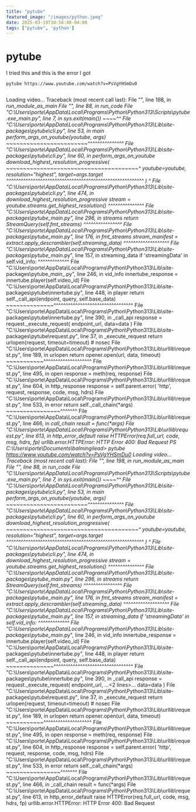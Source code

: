 ```yaml
---
title: "pytube"
featured_image: "/images/python.jpeg"
date: 2025-03-19T10:58:08-04:00
tags: ["pytube", 'python']
---
```


# pytube

I tried this and this is the error I got

```{python}
pytube https://www.youtube.com/watch?v=PsVgYHSmDu0


```



Loading video...
Traceback (most recent call last):
  File "<frozen runpy>", line 198, in _run_module_as_main
  File "<frozen runpy>", line 88, in _run_code
  File "C:\Users\porte\AppData\Local\Programs\Python\Python313\Scripts\pytube.exe\__main__.py", line 7, in <module>
    sys.exit(main())
             ~~~~^^
  File "C:\Users\porte\AppData\Local\Programs\Python\Python313\Lib\site-packages\pytube\cli.py", line 53, in main
    _perform_args_on_youtube(youtube, args)
    ~~~~~~~~~~~~~~~~~~~~~~~~^^^^^^^^^^^^^^^
  File "C:\Users\porte\AppData\Local\Programs\Python\Python313\Lib\site-packages\pytube\cli.py", line 60, in _perform_args_on_youtube
    download_highest_resolution_progressive(
    ~~~~~~~~~~~~~~~~~~~~~~~~~~~~~~~~~~~~~~~^
        youtube=youtube, resolution="highest", target=args.target
        ^^^^^^^^^^^^^^^^^^^^^^^^^^^^^^^^^^^^^^^^^^^^^^^^^^^^^^^^^
    )
    ^
  File "C:\Users\porte\AppData\Local\Programs\Python\Python313\Lib\site-packages\pytube\cli.py", line 474, in download_highest_resolution_progressive
    stream = youtube.streams.get_highest_resolution()
             ^^^^^^^^^^^^^^^
  File "C:\Users\porte\AppData\Local\Programs\Python\Python313\Lib\site-packages\pytube\__main__.py", line 296, in streams
    return StreamQuery(self.fmt_streams)
                       ^^^^^^^^^^^^^^^^
  File "C:\Users\porte\AppData\Local\Programs\Python\Python313\Lib\site-packages\pytube\__main__.py", line 176, in fmt_streams
    stream_manifest = extract.apply_descrambler(self.streaming_data)
                                                ^^^^^^^^^^^^^^^^^^^
  File "C:\Users\porte\AppData\Local\Programs\Python\Python313\Lib\site-packages\pytube\__main__.py", line 157, in streaming_data
    if 'streamingData' in self.vid_info:
                          ^^^^^^^^^^^^^
  File "C:\Users\porte\AppData\Local\Programs\Python\Python313\Lib\site-packages\pytube\__main__.py", line 246, in vid_info
    innertube_response = innertube.player(self.video_id)
  File "C:\Users\porte\AppData\Local\Programs\Python\Python313\Lib\site-packages\pytube\innertube.py", line 448, in player
    return self._call_api(endpoint, query, self.base_data)
           ~~~~~~~~~~~~~~^^^^^^^^^^^^^^^^^^^^^^^^^^^^^^^^^
  File "C:\Users\porte\AppData\Local\Programs\Python\Python313\Lib\site-packages\pytube\innertube.py", line 390, in _call_api
    response = request._execute_request(
        endpoint_url,
        data=data
    )
  File "C:\Users\porte\AppData\Local\Programs\Python\Python313\Lib\site-packages\pytube\request.py", line 37, in _execute_request
    return urlopen(request, timeout=timeout)  # nosec
  File "C:\Users\porte\AppData\Local\Programs\Python\Python313\Lib\urllib\request.py", line 189, in urlopen
    return opener.open(url, data, timeout)
           ~~~~~~~~~~~^^^^^^^^^^^^^^^^^^^^
  File "C:\Users\porte\AppData\Local\Programs\Python\Python313\Lib\urllib\request.py", line 495, in open
    response = meth(req, response)
  File "C:\Users\porte\AppData\Local\Programs\Python\Python313\Lib\urllib\request.py", line 604, in http_response
    response = self.parent.error(
        'http', request, response, code, msg, hdrs)
  File "C:\Users\porte\AppData\Local\Programs\Python\Python313\Lib\urllib\request.py", line 533, in error
    return self._call_chain(*args)
           ~~~~~~~~~~~~~~~~^^^^^^^
  File "C:\Users\porte\AppData\Local\Programs\Python\Python313\Lib\urllib\request.py", line 466, in _call_chain
    result = func(*args)
  File "C:\Users\porte\AppData\Local\Programs\Python\Python313\Lib\urllib\request.py", line 613, in http_error_default
    raise HTTPError(req.full_url, code, msg, hdrs, fp)
urllib.error.HTTPError: HTTP Error 400: Bad Request
PS C:\Users\porte\Documents\balmingilead> pytube https://www.youtube.com/watch?v=PsVgYHSmDu0
Loading video...
Traceback (most recent call last):
  File "<frozen runpy>", line 198, in _run_module_as_main
  File "<frozen runpy>", line 88, in _run_code
  File "C:\Users\porte\AppData\Local\Programs\Python\Python313\Scripts\pytube.exe\__main__.py", line 7, in <module>
    sys.exit(main())
             ~~~~^^
  File "C:\Users\porte\AppData\Local\Programs\Python\Python313\Lib\site-packages\pytube\cli.py", line 53, in main
    _perform_args_on_youtube(youtube, args)
    ~~~~~~~~~~~~~~~~~~~~~~~~^^^^^^^^^^^^^^^
  File "C:\Users\porte\AppData\Local\Programs\Python\Python313\Lib\site-packages\pytube\cli.py", line 60, in _perform_args_on_youtube
    download_highest_resolution_progressive(
    ~~~~~~~~~~~~~~~~~~~~~~~~~~~~~~~~~~~~~~~^
        youtube=youtube, resolution="highest", target=args.target
        ^^^^^^^^^^^^^^^^^^^^^^^^^^^^^^^^^^^^^^^^^^^^^^^^^^^^^^^^^
    )
    ^
  File "C:\Users\porte\AppData\Local\Programs\Python\Python313\Lib\site-packages\pytube\cli.py", line 474, in download_highest_resolution_progressive
    stream = youtube.streams.get_highest_resolution()
             ^^^^^^^^^^^^^^^
  File "C:\Users\porte\AppData\Local\Programs\Python\Python313\Lib\site-packages\pytube\__main__.py", line 296, in streams
    return StreamQuery(self.fmt_streams)
                       ^^^^^^^^^^^^^^^^
  File "C:\Users\porte\AppData\Local\Programs\Python\Python313\Lib\site-packages\pytube\__main__.py", line 176, in fmt_streams
    stream_manifest = extract.apply_descrambler(self.streaming_data)
                                                ^^^^^^^^^^^^^^^^^^^
  File "C:\Users\porte\AppData\Local\Programs\Python\Python313\Lib\site-packages\pytube\__main__.py", line 157, in streaming_data
    if 'streamingData' in self.vid_info:
                          ^^^^^^^^^^^^^
  File "C:\Users\porte\AppData\Local\Programs\Python\Python313\Lib\site-packages\pytube\__main__.py", line 246, in vid_info
    innertube_response = innertube.player(self.video_id)
  File "C:\Users\porte\AppData\Local\Programs\Python\Python313\Lib\site-packages\pytube\innertube.py", line 448, in player
    return self._call_api(endpoint, query, self.base_data)
           ~~~~~~~~~~~~~~^^^^^^^^^^^^^^^^^^^^^^^^^^^^^^^^^
  File "C:\Users\porte\AppData\Local\Programs\Python\Python313\Lib\site-packages\pytube\innertube.py", line 390, in _call_api
    response = request._execute_request(
        endpoint_url,
    ...<2 lines>...
        data=data
    )
  File "C:\Users\porte\AppData\Local\Programs\Python\Python313\Lib\site-packages\pytube\request.py", line 37, in _execute_request
    return urlopen(request, timeout=timeout)  # nosec
  File "C:\Users\porte\AppData\Local\Programs\Python\Python313\Lib\urllib\request.py", line 189, in urlopen
    return opener.open(url, data, timeout)
           ~~~~~~~~~~~^^^^^^^^^^^^^^^^^^^^
  File "C:\Users\porte\AppData\Local\Programs\Python\Python313\Lib\urllib\request.py", line 495, in open
    response = meth(req, response)
  File "C:\Users\porte\AppData\Local\Programs\Python\Python313\Lib\urllib\request.py", line 604, in http_response
    response = self.parent.error(
        'http', request, response, code, msg, hdrs)
  File "C:\Users\porte\AppData\Local\Programs\Python\Python313\Lib\urllib\request.py", line 533, in error
    return self._call_chain(*args)
           ~~~~~~~~~~~~~~~~^^^^^^^
  File "C:\Users\porte\AppData\Local\Programs\Python\Python313\Lib\urllib\request.py", line 466, in _call_chain
    result = func(*args)
  File "C:\Users\porte\AppData\Local\Programs\Python\Python313\Lib\urllib\request.py", line 613, in http_error_default
    raise HTTPError(req.full_url, code, msg, hdrs, fp)
urllib.error.HTTPError: HTTP Error 400: Bad Request

